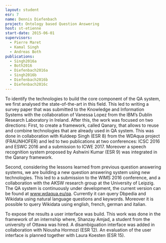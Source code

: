 ```yaml
---
layout: student
esr: 7
name: Dennis Diefenbach
project: Ontology based Question Answering
host: st-etienne
start-date: 2015-06-01
supervisors:
  - Pierre Maret
  - Kamal Singh
  - Andreas Both
publications:
  - Singh2016a
  - Both2016
  - Diefenbach2016a
  - Singh2016b
  - Diefenbach2016b
  - Diefenbach2016c
---
```

To identify the technologies to build the core component of the QA system, we first analysed the state-of-the-art in this field. This led to writing a survey paper that was submitted to the Knowledge and Information Systems with the collaboration of Vanessa Lopez from the IBM’s Dublin Research Laboratory in Ireland. After this, the work was focused on two directions: First, to create a framework, called Qanary, that allows to reuse and combine technologies that are already used in QA system. This was done in collaboration with Kuldeep Singh (ESR 8) from the WDAqua project (FRAUNHOFER) and led to two publications at two conferences: ICSC 2016 and ESWC 2016 and a submission to ICWE 2017. Moreover a speech recognition system proposed by Ashwini Kumar (ESR 9) was integrated in the Qanary framework.  

Second, considering the lessons learned from previous question answering systems, we are building a new question answering system using new technologies. This led to a submission to the WIMS 2016 conference, and a collaboration with the AKSW research group at the University of Leipzig. The QA system is continuously under development, the current version can be found at www.wdaqua.eu/qa. Currently it can query Dbpedia and Wikidata using natural language questions and keywords. Moreover it is possible to query Wikidata using english, french, german and italian.

To expose the results a user interface was build. This work was done in the framework of an internship where, Shanzay Amjad, a student from the university of Ottawa was hired. A disambiguation interface was added in collaboration with Niousha Hormozi (ESR 12). An evaluation of the user interface is planned together with Laura Koesten (ESR 15).
